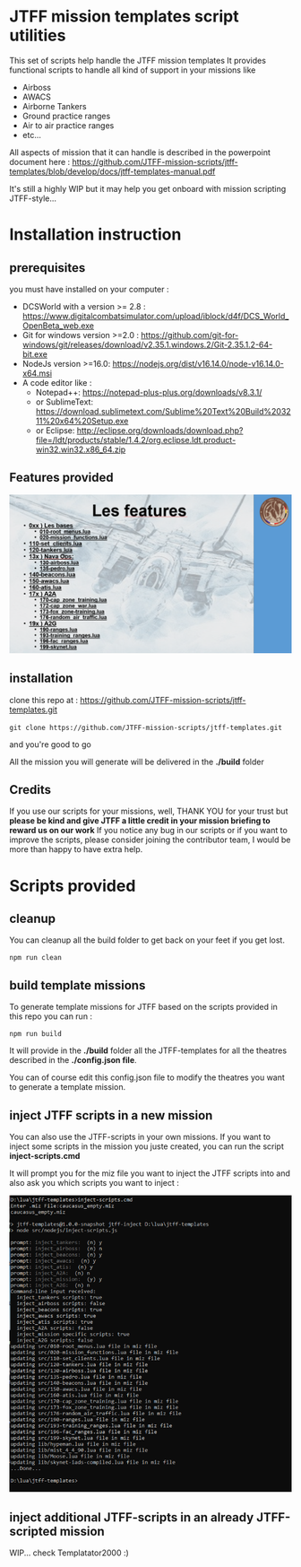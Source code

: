 # JTFF mission templates script utilities

This set of scripts help handle the JTFF mission templates
It provides functional scripts to handle all kind of support in your missions like

* Airboss
* AWACS
* Airborne Tankers
* Ground practice ranges
* Air to air practice ranges
* etc...

All aspects of mission that it can handle is described in the powerpoint document here :
https://github.com/JTFF-mission-scripts/jtff-templates/blob/develop/docs/jtff-templates-manual.pdf

It's still a highly WIP but it may help you get onboard with mission scripting JTFF-style...


# Installation instruction

## prerequisites

you must have installed on your computer :
* DCSWorld with a version >= 2.8 : https://www.digitalcombatsimulator.com/upload/iblock/d4f/DCS_World_OpenBeta_web.exe
* Git for windows version >=2.0 : https://github.com/git-for-windows/git/releases/download/v2.35.1.windows.2/Git-2.35.1.2-64-bit.exe
* NodeJs version >=16.0: https://nodejs.org/dist/v16.14.0/node-v16.14.0-x64.msi
* A code editor like :
  * Notepad++: https://notepad-plus-plus.org/downloads/v8.3.1/
  * or SublimeText: https://download.sublimetext.com/Sublime%20Text%20Build%203211%20x64%20Setup.exe
  * or Eclipse: http://eclipse.org/downloads/download.php?file=/ldt/products/stable/1.4.2/org.eclipse.ldt.product-win32.win32.x86_64.zip

## Features provided

![features.png](assets/features.png)

## installation
clone this repo at :
https://github.com/JTFF-mission-scripts/jtff-templates.git

`git clone https://github.com/JTFF-mission-scripts/jtff-templates.git`

and you're good to go

All the mission you will generate will be delivered in the **./build** folder

## Credits
If you use our scripts for your missions, well, THANK YOU for your trust but **please be kind and give JTFF a little credit in your mission briefing to reward us on our work**
If you notice any bug in our scripts or if you want to improve the scripts, please consider joining the contributor team, I would be more than happy to have extra help.

# Scripts provided

## cleanup
You can cleanup all the build folder to get back on your feet if you get lost.

```
npm run clean
```

## build template missions
To generate template missions for JTFF based on the scripts provided in this repo you can run :
```
npm run build
```
It will provide in the **./build** folder all the JTFF-templates for all the theatres described in the **./config.json file**.

You can of course edit this config.json file to modify the theatres you want to generate a template mission.

## inject JTFF scripts in a new mission
You can also use the JTFF-scripts in your own missions. If you want to inject some scripts in the mission you juste created, you can run the script **inject-scripts.cmd**

It will prompt you for the miz file you want to inject the JTFF scripts into and also ask you which scripts you want to inject :

![inject-scripts](assets/inject-scripts.png)


## inject additional JTFF-scripts in an already JTFF-scripted mission

WIP... check Templatator2000 :)
